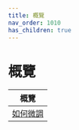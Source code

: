 ```yaml
---
title: 概覽
nav_order: 1010
has_children: true
---
```



# 概覽

| 概覽 |
| ----- |
| [如何微調](guide/customize) |
